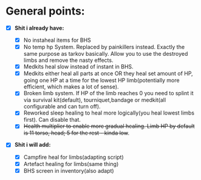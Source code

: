 # General points:
- [x] **Shit i already have:**
  - [x] No instaheal items for BHS
  - [x] No temp hp System. Replaced by painkillers instead. Exactly the same purpose as tarkov basically. Allow you to use the destroyed limbs and remove the nasty effects.
  - [x] Medkits heal slow instead of instant in BHS.
  - [x] Medkits either heal all parts at once OR they heal set amount of HP, going one HP at a time for the lowest HP limb(potentially more efficient, which makes a lot of sense).
  - [x] Broken limb system. If HP of the limb reaches 0 you need to splint it via survival kit(default), tourniquet,bandage or medkit(all configurable and can turn off).
  - [x] Reworked sleep healing to heal more logically(you heal lowest limbs first). Can disable that.
  - [x] ~~Health multiplier to enable more gradual healing. Limb HP by default is 11 torso, head; 5 for the rest - kinda low~~.

- [x] **Shit i will add:**

  - [x] Campfire heal for limbs(adapting script)
  - [x] Artefact healing for limbs(same thing)
  - [x] BHS screen in inventory(also adapt)